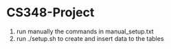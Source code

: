 # CS348-Project

1) run manually the commands in manual_setup.txt
2) run ./setup.sh to create and insert data to the tables
